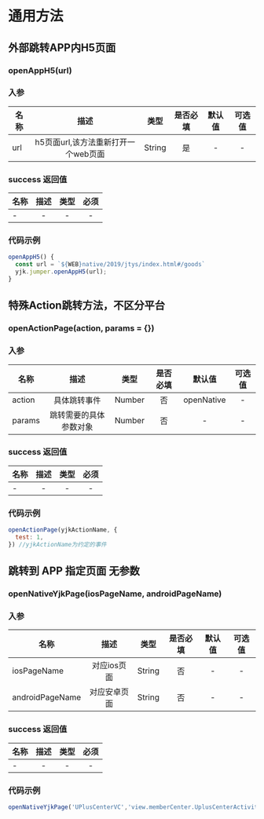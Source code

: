 # 通用方法

## 外部跳转APP内H5页面

### openAppH5(url)
### 入参

| 名称     |                描述                |   类型   | 是否必填 | 默认值 | 可选值 |
| --------| :--------------------------------: | :------: | :------: | :----: | :------: |
| url     |     h5页面url,该方法重新打开一个web页面 |  String  |    是    |   -    |    -   |

### success 返回值

| 名称 | 描述  | 类型  | 必须  |
| ---- | :---: | :---: | :---: |
| -    |   -    |    -   |   -   |

### 代码示例

```js
openAppH5() {
  const url = `${WEB}native/2019/jtys/index.html#/goods`
  yjk.jumper.openAppH5(url);
}
``` 


## 特殊Action跳转方法，不区分平台

### openActionPage(action, params = {})
### 入参

| 名称     |                描述                |   类型   | 是否必填 | 默认值 | 可选值 |
| --------| :--------------------------------: | :------: | :------: | :----: | :------: |
| action     |     具体跳转事件                      |  Number  |    否    |   openNative    |    -   |
| params     |     跳转需要的具体参数对象                     |  Number  |    否    |   -    |    -   |

### success 返回值

| 名称 | 描述  | 类型  | 必须  |
| ---- | :---: | :---: | :---: |
| -    |   -    |    -   |   -   |

### 代码示例

```js
openActionPage(yjkActionName, {
  test: 1,
}) //yjkActionName为约定的事件

``` 

## 跳转到 APP 指定页面 无参数 

### openNativeYjkPage(iosPageName, androidPageName)
### 入参

| 名称     |                描述                |   类型   | 是否必填 | 默认值 | 可选值 |
| --------| :--------------------------------: | :------: | :------: | :----: | :------: |
| iosPageName     |     对应ios页面                      |  String  |    否    |   -    |    -   |
| androidPageName     |     对应安卓页面                  |  String  |    否    |   -    |    -   |

### success 返回值

| 名称 | 描述  | 类型  | 必须  |
| ---- | :---: | :---: | :---: |
| -    |   -    |    -   |   -   |

### 代码示例

```js
openNativeYjkPage('UPlusCenterVC','view.memberCenter.UplusCenterActivity')  

``` 



